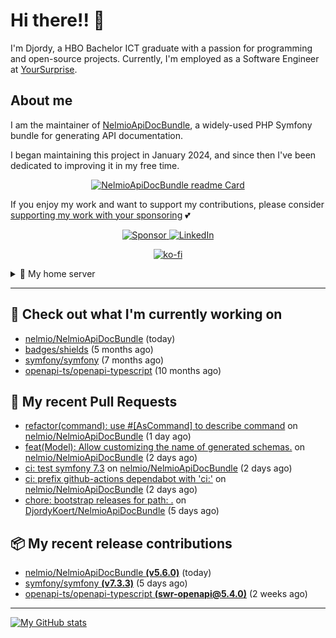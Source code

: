 # Hi there!! 👋



I'm Djordy, a HBO Bachelor ICT graduate with a passion for programming and open-source projects.
Currently, I'm employed as a Software Engineer at [YourSurprise](https://www.linkedin.com/company/yoursurprise-com).

## About me
I am the maintainer of [NelmioApiDocBundle](https://github.com/nelmio/NelmioApiDocBundle), a widely-used PHP Symfony bundle for generating API documentation.

I began maintaining this project in January 2024, and since then I've been dedicated to improving it in my free time.

<p align='center'>
    <a href="https://github.com/nelmio/NelmioApiDocBundle">
        <img alt="NelmioApiDocBundle readme Card" src="https://github-readme-stats.vercel.app/api/pin/?username=nelmio&repo=NelmioApiDocBundle&theme=holi&bg_color=00000000" />
    </a>
</p>


If you enjoy my work and want to support my contributions, please consider [supporting my work with your sponsoring](https://github.com/sponsors/DjordyKoert) 💕

<p align='center'>
    <a href="https://github.com/sponsors/DjordyKoert">
        <img alt="Sponsor" src="https://img.shields.io/badge/sponsor-30363D?style=for-the-badge&logo=GitHub-Sponsors&logoColor=#white" />
    </a>
    <a href="https://nl.linkedin.com/in/djordy-koert-0648881a2">
        <img alt="LinkedIn" src="https://img.shields.io/badge/LinkedIn-0077B5?style=for-the-badge&logo=LinkedIn" />
    </a>
</p>
<p align='center'>
    <a href="https://ko-fi.com/P5P7SYBAJ" align='center'>
        <img alt="ko-fi" src="https://ko-fi.com/img/githubbutton_sm.svg" />
    </a>
</p>

<details>
    <summary>🌱 My home server</summary>

<p align='center'>
    <img src="https://img.shields.io/badge/TrueNAS_25.04.RC.1-0095D5?style=for-the-badge&logo=truenas&logoColor=white" />
    <img src="https://img.shields.io/badge/AMD%20Ryzen_7_5700G-ED1C24?style=for-the-badge&logo=amd&logoColor=white" />
    <img src="https://img.shields.io/badge/RAM-32GB-%230071C5?&style=for-the-badge&logoColor=white" />
    <img src="https://img.shields.io/badge/4x_st8000vn004-IronWolf_8TB-5AC710?style=for-the-badge&logo=seagate&logoColor=white" />
</p>

I run a hobby server in my free time, where I host various services.

- [Home Assistant](https://github.com/home-assistant/core)
- [Cloudflared](https://github.com/cloudflare/cloudflared)
- Various *arrs
- [Jellyfin](https://jellyfin.org/)
- [Jellyseerr](https://github.com/Fallenbagel/jellyseerr)
- [Pelican panel & wings](https://pelican.dev/)

</details>

---

## 🔭 Check out what I'm currently working on

- [nelmio/NelmioApiDocBundle](https://github.com/nelmio/NelmioApiDocBundle) (today)
- [badges/shields](https://github.com/badges/shields) (5 months ago)
- [symfony/symfony](https://github.com/symfony/symfony) (7 months ago)
- [openapi-ts/openapi-typescript](https://github.com/openapi-ts/openapi-typescript) (10 months ago)

## 🔨 My recent Pull Requests

- [refactor(command): use #[AsCommand] to describe command](https://github.com/nelmio/NelmioApiDocBundle/pull/2544) on [nelmio/NelmioApiDocBundle](https://github.com/nelmio/NelmioApiDocBundle) (1 day ago)
- [feat(Model): Allow customizing the name of generated schemas.](https://github.com/nelmio/NelmioApiDocBundle/pull/2542) on [nelmio/NelmioApiDocBundle](https://github.com/nelmio/NelmioApiDocBundle) (2 days ago)
- [ci: test symfony 7.3](https://github.com/nelmio/NelmioApiDocBundle/pull/2541) on [nelmio/NelmioApiDocBundle](https://github.com/nelmio/NelmioApiDocBundle) (2 days ago)
- [ci: prefix github-actions dependabot with &#39;ci:&#39;](https://github.com/nelmio/NelmioApiDocBundle/pull/2539) on [nelmio/NelmioApiDocBundle](https://github.com/nelmio/NelmioApiDocBundle) (2 days ago)
- [chore: bootstrap releases for path: .](https://github.com/DjordyKoert/NelmioApiDocBundle/pull/6) on [DjordyKoert/NelmioApiDocBundle](https://github.com/DjordyKoert/NelmioApiDocBundle) (5 days ago)

## 📦 My recent release contributions

- [nelmio/NelmioApiDocBundle **(v5.6.0)**](https://github.com/nelmio/NelmioApiDocBundle/releases/tag/v5.6.0) (today)
- [symfony/symfony **(v7.3.3)**](https://github.com/symfony/symfony/releases/tag/v7.3.3) (5 days ago)
- [openapi-ts/openapi-typescript **(swr-openapi@5.4.0)**](https://github.com/openapi-ts/openapi-typescript/releases/tag/swr-openapi%405.4.0) (2 weeks ago)

---

[![My GitHub stats](https://github-readme-stats.vercel.app/api?username=DjordyKoert&theme=holi&bg_color=00000000&rank_icon=github)](https://github.com/anuraghazra/github-readme-stats)

